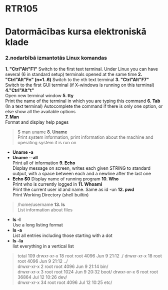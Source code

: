 # RTR105  
# Datormācības kursa elektroniskā klade  
### 2.nodarbībā izmantotās Linux komandas


**1. "Ctrl"Alt"F1"**
Switch to the first text terminal. Under Linux you can have several (6 in standard setup) terminals opened at the same time 
**2. "Ctrl"Alt"Fn" (n=1..6)**
Switch to the nth text terminal 
**3. "Ctrl"Alt"F7"**
 Switch to the first GUI terminal (if X-windows is running on this terminal) 
**4."Ctrl"Alt"t"**  
Open new terminal window 
**5. tty**  
Print the name of the terminal in which you are typing this command 
**6. Tab**  
(In a text terminal) Autocomplete the command  if there is only one option, or else show all the available options  
**7. Man**  
 Format and display help pages
 > $ man uname 
**8. Uname**  
Print system information, print information about the machine and operating system it is run on
* **Uname -a** 
* **Uname --all**  
Print all of information 
**9. Echo**   
Display message on screen, writes each given STRING to standard output, with a space between each and a newline after the last one
* **Echo $0**
Display name of running program 
**10. Who**   
Print who is currently logged in 
**11. Whoami**  
Print the current user id and name. Same as id -un 
**12. pwd**  
Print Working Directory (shell builtin)
> /home/username 
**13. ls**  
List information about files
* **ls -l**          
 Use a long listing format    
* **ls -a**          
  List all entries including those starting with a dot  
* **ls -la**          
  list everything in a vertical list  
 > total 109
drwxr-xr-x 18 root root 4096 Jun 9 21:12 ./ 
drwxr-xr-x 18 root root 4096 Jun 9 21:12 ../  
drwxr-xr-x 2 root root 4096 Jun 9 21:14 bin/  
drwxr-xr-x 3 root root 1024 Jun 9 20:32 boot/ 
drwxr-xr-x 6 root root 36864 Jul 12 10:26 dev/  
drwxr-xr-x 34 root root 4096 Jul 12 10:25 etc/  
 
  





